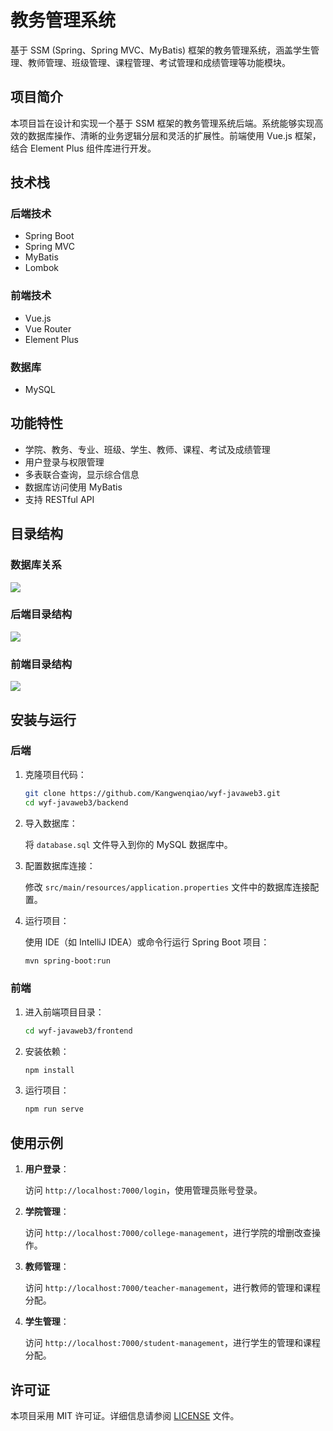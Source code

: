 # 教务管理系统

基于 SSM (Spring、Spring MVC、MyBatis) 框架的教务管理系统，涵盖学生管理、教师管理、班级管理、课程管理、考试管理和成绩管理等功能模块。

## 项目简介

本项目旨在设计和实现一个基于 SSM 框架的教务管理系统后端。系统能够实现高效的数据库操作、清晰的业务逻辑分层和灵活的扩展性。前端使用 Vue.js 框架，结合 Element Plus 组件库进行开发。

## 技术栈

### 后端技术
- Spring Boot
- Spring MVC
- MyBatis
- Lombok

### 前端技术
- Vue.js
- Vue Router
- Element Plus

### 数据库
- MySQL

## 功能特性

- 学院、教务、专业、班级、学生、教师、课程、考试及成绩管理
- 用户登录与权限管理
- 多表联合查询，显示综合信息
- 数据库访问使用 MyBatis
- 支持 RESTful API

## 目录结构

### 数据库关系

![](image/database.png)

### 后端目录结构

![](image/backend.png)

### 前端目录结构

![](image/format.png)

## 安装与运行

### 后端

1. 克隆项目代码：

   ```bash
   git clone https://github.com/Kangwenqiao/wyf-javaweb3.git
   cd wyf-javaweb3/backend

2. 导入数据库：

   将 `database.sql` 文件导入到你的 MySQL 数据库中。

3. 配置数据库连接：

   修改 `src/main/resources/application.properties` 文件中的数据库连接配置。

4. 运行项目：

   使用 IDE（如 IntelliJ IDEA）或命令行运行 Spring Boot 项目：

   ```bash
   mvn spring-boot:run
   ```

### 前端

1. 进入前端项目目录：

   ```bash
   cd wyf-javaweb3/frontend
   ```

2. 安装依赖：

   ```bash
   npm install
   ```

3. 运行项目：

   ```bash
   npm run serve
   ```

## 使用示例

1. **用户登录**：

   访问 `http://localhost:7000/login`，使用管理员账号登录。

2. **学院管理**：

   访问 `http://localhost:7000/college-management`，进行学院的增删改查操作。

3. **教师管理**：

   访问 `http://localhost:7000/teacher-management`，进行教师的管理和课程分配。

4. **学生管理**：

   访问 `http://localhost:7000/student-management`，进行学生的管理和课程分配。

## 许可证

本项目采用 MIT 许可证。详细信息请参阅 [LICENSE](LICENSE) 文件。